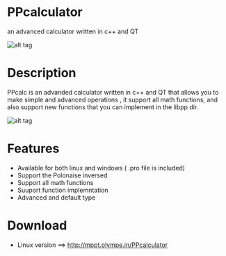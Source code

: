 
PPcalculator
============

an advanced calculator written in c++ and QT 

![alt tag](https://cdn0.iconfinder.com/data/icons/Android-R2-png/128/Calculator-Android-R.png)

Description
============

  PPcalc is an advanded calculator written in c++ and QT that allows you to make simple and advanced operations , it support all math functions,
and also support new functions that you can implement in the libpp dir.

![alt tag](http://nsa34.casimages.com/img/2014/11/09//141109012208719647.png)

Features
============

* Available for both linux and windows ( .pro file is included) 
* Support the Polonaise inversed
* Support all math functions
* Suuport function implemntation
* Advanced and default type
 
Download
===========

* Linux version ==> http://mppt.olympe.in/PPcalculator

